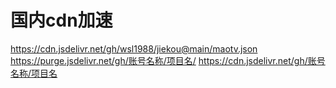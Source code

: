 # 国内cdn加速
https://cdn.jsdelivr.net/gh/wsl1988/jiekou@main/maotv.json
https://purge.jsdelivr.net/gh/账号名称/项目名/
https://cdn.jsdelivr.net/gh/账号名称/项目名
